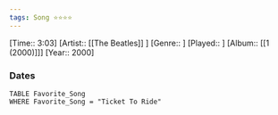 ```yaml
---
tags: Song ⭐⭐⭐⭐ 
---
```

[Time:: 3:03]
[Artist:: [[The Beatles]] ]
[Genre:: ]
[Played:: ]
[Album:: [[1 (2000)]]]
[Year:: 2000]
### Dates
````dataview
TABLE Favorite_Song
WHERE Favorite_Song = "Ticket To Ride"
````